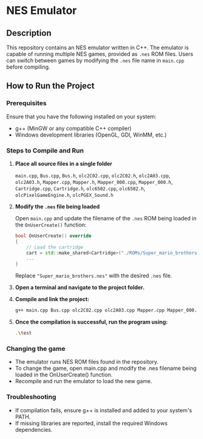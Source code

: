 # NES Emulator

## Description

This repository contains an NES emulator written in C++. The emulator is capable of running multiple NES games, provided as `.nes` ROM files. Users can switch between games by modifying the `.nes` file name in `main.cpp` before compiling.

## How to Run the Project

### Prerequisites

Ensure that you have the following installed on your system:
- g++ (MinGW or any compatible C++ compiler)
- Windows development libraries (OpenGL, GDI, WinMM, etc.)

### Steps to Compile and Run

1. **Place all source files in a single folder**

   `main.cpp`, `Bus.cpp`, `Bus.h`, `olc2C02.cpp`, `olc2C02.h`, `olc2A03.cpp`, `olc2A03.h`, `Mapper.cpp`, `Mapper.h`,  `Mapper_000.cpp`, `Mapper_000.h`, `Cartridge.cpp`, `Cartridge.h`, `olc6502.cpp`, `olc6502.h`, `olcPixelGameEngine.h`, `olcPGEX_Sound.h`

3. **Modify the `.nes` file being loaded**

   Open `main.cpp` and update the filename of the `.nes` ROM being loaded in the `OnUserCreate()` function:
     ```cpp
     bool OnUserCreate() override
     {
         // Load the cartridge
         cart = std::make_shared<Cartridge>("./ROMs/Super_mario_brothers.nes");
         ...
     }
     ```
   Replace `"Super_mario_brothers.nes"` with the desired `.nes` file.

4. **Open a terminal and navigate to the project folder.**

5. **Compile and link the project:**
   ```sh
   g++ main.cpp Bus.cpp olc2C02.cpp olc2A03.cpp Mapper.cpp Mapper_000.cpp Cartridge.cpp olc6502.cpp -o test -lopengl32 -lglu32 -lgdi32 -luser32 -lgdiplus -lshlwapi -ldwmapi -lwinmm
6. **Once the compilation is successful, run the program using:**
   ```sh
   .\test

### Changing the game

- The emulator runs NES ROM files found in the repository.
- To change the game, open main.cpp and modify the .nes filename being loaded in the OnUserCreate() function.
- Recompile and run the emulator to load the new game.

### Troubleshooting

- If compilation fails, ensure g++ is installed and added to your system's PATH.
- If missing libraries are reported, install the required Windows dependencies.
